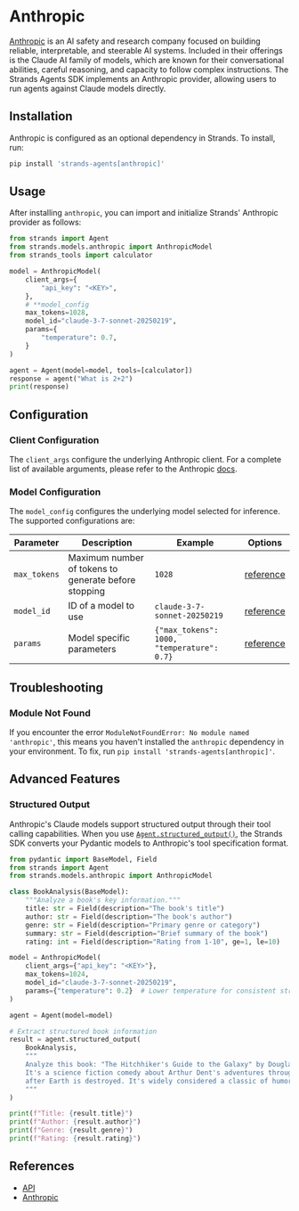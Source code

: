 # Anthropic

[Anthropic](https://docs.anthropic.com/en/home) is an AI safety and research company focused on building reliable, interpretable, and steerable AI systems. Included in their offerings is the Claude AI family of models, which are known for their conversational abilities, careful reasoning, and capacity to follow complex instructions. The Strands Agents SDK implements an Anthropic provider, allowing users to run agents against Claude models directly.

## Installation

Anthropic is configured as an optional dependency in Strands. To install, run:

```bash
pip install 'strands-agents[anthropic]'
```

## Usage

After installing `anthropic`, you can import and initialize Strands' Anthropic provider as follows:

```python
from strands import Agent
from strands.models.anthropic import AnthropicModel
from strands_tools import calculator

model = AnthropicModel(
    client_args={
        "api_key": "<KEY>",
    },
    # **model_config
    max_tokens=1028,
    model_id="claude-3-7-sonnet-20250219",
    params={
        "temperature": 0.7,
    }
)

agent = Agent(model=model, tools=[calculator])
response = agent("What is 2+2")
print(response)
```

## Configuration

### Client Configuration

The `client_args` configure the underlying Anthropic client. For a complete list of available arguments, please refer to the Anthropic [docs](https://docs.anthropic.com/en/api/client-sdks).

### Model Configuration

The `model_config` configures the underlying model selected for inference. The supported configurations are:

|  Parameter | Description | Example | Options |
|------------|-------------|---------|---------|
| `max_tokens` | Maximum number of tokens to generate before stopping | `1028` | [reference](https://docs.anthropic.com/en/api/messages#body-max-tokens)
| `model_id` | ID of a model to use | `claude-3-7-sonnet-20250219` | [reference](https://docs.anthropic.com/en/api/messages#body-model)
| `params` | Model specific parameters | `{"max_tokens": 1000, "temperature": 0.7}` | [reference](https://docs.anthropic.com/en/api/messages)

## Troubleshooting

### Module Not Found

If you encounter the error `ModuleNotFoundError: No module named 'anthropic'`, this means you haven't installed the `anthropic` dependency in your environment. To fix, run `pip install 'strands-agents[anthropic]'`.

## Advanced Features

### Structured Output

Anthropic's Claude models support structured output through their tool calling capabilities. When you use [`Agent.structured_output()`](../../../api-reference/agent.md#strands.agent.agent.Agent.structured_output), the Strands SDK converts your Pydantic models to Anthropic's tool specification format.

```python
from pydantic import BaseModel, Field
from strands import Agent
from strands.models.anthropic import AnthropicModel

class BookAnalysis(BaseModel):
    """Analyze a book's key information."""
    title: str = Field(description="The book's title")
    author: str = Field(description="The book's author")
    genre: str = Field(description="Primary genre or category")
    summary: str = Field(description="Brief summary of the book")
    rating: int = Field(description="Rating from 1-10", ge=1, le=10)

model = AnthropicModel(
    client_args={"api_key": "<KEY>"},
    max_tokens=1024,
    model_id="claude-3-7-sonnet-20250219",
    params={"temperature": 0.2}  # Lower temperature for consistent structured output
)

agent = Agent(model=model)

# Extract structured book information
result = agent.structured_output(
    BookAnalysis,
    """
    Analyze this book: "The Hitchhiker's Guide to the Galaxy" by Douglas Adams.
    It's a science fiction comedy about Arthur Dent's adventures through space
    after Earth is destroyed. It's widely considered a classic of humorous sci-fi.
    """
)

print(f"Title: {result.title}")
print(f"Author: {result.author}")
print(f"Genre: {result.genre}")
print(f"Rating: {result.rating}")
```

## References

- [API](../../../api-reference/models.md)
- [Anthropic](https://docs.anthropic.com/en/home)

